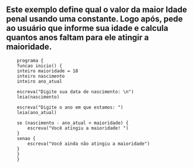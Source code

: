  ## Este exemplo define qual o valor da maior Idade penal usando uma constante. Logo após, pede ao usuário que informe sua idade e calcula quantos anos faltam para ele atingir a maioridade.
 
		programa {
		funcao inicio() {
		inteiro maioridade = 18
		inteiro nascimento
		inteiro ano_atual
		
		escreva("Digite sua data de nascimento: \n")
		leia(nascimento)
		
		escreva("Digite o ano em que estamos: ")
		leia(ano_atual)
		
		se (nascimento - ano_atual < maioridade) {
		    escreva("Você atingiu a maioridade! ")
		}
		senao {
		    escreva("Você ainda não atingiu a maioridade")
		}
		}
		}
